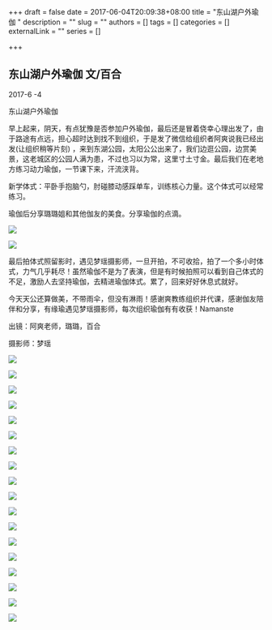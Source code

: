 +++
draft = false
date = 2017-06-04T20:09:38+08:00
title = "东山湖户外瑜伽 "
description = ""
slug = ""
authors = []
tags = []
categories = []
externalLink = ""
series = []

+++

## **东山湖户外瑜伽 文/百合**

2017-6 -4

东山湖户外瑜伽

早上起来，阴天，有点犹豫是否参加户外瑜伽，最后还是冒着侥幸心理出发了，由于路途有点远，担心超时达到找不到组织，于是发了微信给组织者阿爽说我已经出发(让组织稍等片刻) ，来到东湖公园，太阳公公出来了，我们边逛公园，边赏美景，这老城区的公园人满为患，不过也习以为常，这里寸土寸金。最后我们在老地方练习动力瑜伽，一节课下来，汗流浃背。

新学体式：平卧手抱脑勺，肘碰膝动感踩单车，训练核心力量。这个体式可以经常练习。

瑜伽后分享璐璐姐和其他伽友的美食。分享瑜伽的点滴。

 ![](https://raw.githubusercontent.com/lshcool/pic/master/202112142259849.jpg)        

 ![](https://raw.githubusercontent.com/lshcool/pic/master/202112142259859.jpg)        


最后拍体式照留影时，遇见梦瑶摄影师，一旦开拍，不可收拾，拍了一个多小时体式，力气几乎耗尽！虽然瑜伽不是为了表演，但是有时候拍照可以看到自己体式的不足，激励人去坚持瑜伽，去精进瑜伽体式。累了，回来好好休息式就好。

今天天公还算做美，不带雨伞，但没有淋雨！感谢爽教练组织并代课，感谢伽友陪伴和分享，有缘瑜遇见梦瑶摄影师，每次组织瑜伽有有收获！Namanste                         

出镜：阿爽老师，璐璐，百合

摄影师：梦瑶


 ![](https://raw.githubusercontent.com/lshcool/pic/master/202112142259827.jpg)        

 ![](https://raw.githubusercontent.com/lshcool/pic/master/202112142259830.jpg)        

 ![](https://raw.githubusercontent.com/lshcool/pic/master/202112142259823.jpg)        

 ![](https://raw.githubusercontent.com/lshcool/pic/master/202112142259852.jpg)        

 ![](https://raw.githubusercontent.com/lshcool/pic/master/202112142259848.jpg)        

 ![](https://raw.githubusercontent.com/lshcool/pic/master/202112142259829.jpg)        

 ![](https://raw.githubusercontent.com/lshcool/pic/master/202112142259815.jpg)        

 ![](https://raw.githubusercontent.com/lshcool/pic/master/202112142259814.jpg)        

 ![](https://raw.githubusercontent.com/lshcool/pic/master/202112142259817.jpg)        

 ![](https://raw.githubusercontent.com/lshcool/pic/master/202112142259816.jpg)        

 ![](https://raw.githubusercontent.com/lshcool/pic/master/202112142259813.jpg)        

 ![](https://raw.githubusercontent.com/lshcool/pic/master/202112142259802.jpg)        

 ![](https://raw.githubusercontent.com/lshcool/pic/master/202112142259805.jpg)        

 ![](https://raw.githubusercontent.com/lshcool/pic/master/202112142259807.jpg)        

 ![](https://raw.githubusercontent.com/lshcool/pic/master/202112142259811.jpg)        

 ![](https://raw.githubusercontent.com/lshcool/pic/master/202112142328543.jpg)

 ![](https://raw.githubusercontent.com/lshcool/pic/master/202112142328541.jpg)       


 ![](https://raw.githubusercontent.com/lshcool/pic/master/202112142259834.jpg)        

